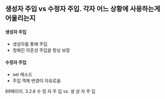 ## 생성자 주입 vs 수정자 주입. 각자 어느 상황에 사용하는게 어울리는지






#### 생성자 주입
- 생성자를 통해 주입
- 정해진 의존성 주입을 항상 보장

#### 수정자 주입
- set 메소드
- 주입 객체 변경이 자유로움



89페이지. 
3.2.6 수 정 자 주 입 vs. 생 성 자 주 입